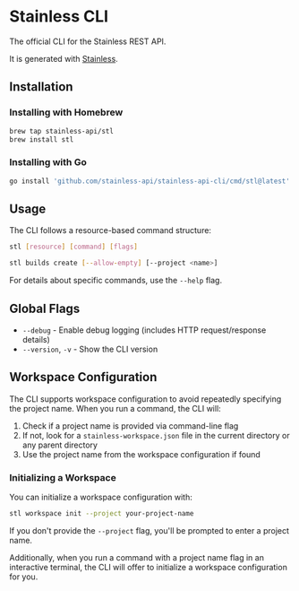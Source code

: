 # Stainless CLI

The official CLI for the Stainless REST API.

It is generated with [Stainless](https://www.stainless.com/).

## Installation

### Installing with Homebrew

```sh
brew tap stainless-api/stl
brew install stl
```

### Installing with Go

<!-- x-release-please-start-version -->

```sh
go install 'github.com/stainless-api/stainless-api-cli/cmd/stl@latest'
```

<!-- x-release-please-end -->

## Usage

The CLI follows a resource-based command structure:

```sh
stl [resource] [command] [flags]
```

```sh
stl builds create [--allow-empty] [--project <name>]
```

For details about specific commands, use the `--help` flag.

## Global Flags

- `--debug` - Enable debug logging (includes HTTP request/response details)
- `--version`, `-v` - Show the CLI version

## Workspace Configuration

The CLI supports workspace configuration to avoid repeatedly specifying the project name. When you run a command, the CLI will:

1. Check if a project name is provided via command-line flag
2. If not, look for a `stainless-workspace.json` file in the current directory or any parent directory
3. Use the project name from the workspace configuration if found

### Initializing a Workspace

You can initialize a workspace configuration with:

```sh
stl workspace init --project your-project-name
```

If you don't provide the `--project` flag, you'll be prompted to enter a project name.

Additionally, when you run a command with a project name flag in an interactive terminal, the CLI will offer to initialize a workspace configuration for you.
